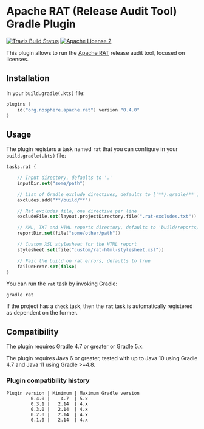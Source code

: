 
# Apache RAT (Release Audit Tool) Gradle Plugin

[![Travis Build Status](http://img.shields.io/travis/eskatos/creadur-rat-gradle.svg)](https://travis-ci.org/eskatos/creadur-rat-gradle)
[![Apache License 2](http://img.shields.io/badge/license-ASF2-blue.svg)](http://www.apache.org/licenses/LICENSE-2.0.txt)

This plugin allows to run the [Apache RAT](https://creadur.apache.org/rat/) release audit tool, focused on licenses.

## Installation

In your `build.gradle(.kts)` file:

```kotlin
plugins {
    id("org.nosphere.apache.rat") version "0.4.0"
}
```

## Usage

The plugin registers a task named `rat` that you can configure in your `build.gradle(.kts)` file:

```kotlin
tasks.rat {

    // Input directory, defaults to '.'
    inputDir.set("some/path")

    // List of Gradle exclude directives, defaults to ['**/.gradle/**']
    excludes.add("**/build/**")

    // Rat excludes file, one directive per line
    excludeFile.set(layout.projectDirectory.file(".rat-excludes.txt"))

    // XML, TXT and HTML reports directory, defaults to 'build/reports/rat'
    reportDir.set(file("some/other/path"))

    // Custom XSL stylesheet for the HTML report
    stylesheet.set(file("custom/rat-html-stylesheet.xsl"))

    // Fail the build on rat errors, defaults to true
    failOnError.set(false)
}
```

You can run the `rat` task by invoking Gradle:

```
gradle rat
```

If the project has a `check` task, then the `rat` task is automatically registered as dependent on the former.


## Compatibility

The plugin requires Gradle 4.7 or greater or Gradle 5.x.

The plugin requires Java 6 or greater, tested with up to Java 10 using Gradle 4.7 and Java 11 using Gradle >=4.8.

### Plugin compatibility history

    Plugin version | Minimum | Maximum Gradle version
             0.4.0 |    4.7  | 5.x
             0.3.1 |   2.14  | 4.x
             0.3.0 |   2.14  | 4.x
             0.2.0 |   2.14  | 4.x
             0.1.0 |   2.14  | 4.x
